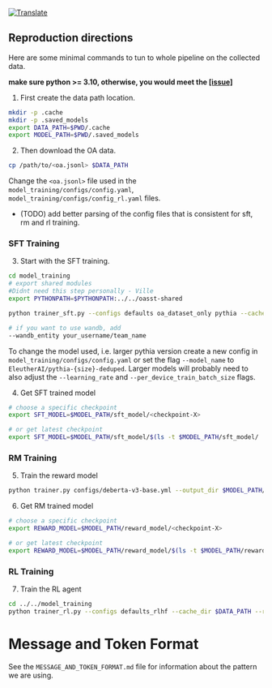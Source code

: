 <a href="https://github-com.translate.goog/LAION-AI/Open-Assistant/blob/main/model/README.md?_x_tr_sl=auto&_x_tr_tl=en&_x_tr_hl=en&_x_tr_pto=wapp">![Translate](https://img.shields.io/badge/Translate-blue)</a>

## Reproduction directions

Here are some minimal commands to tun to whole pipeline on the collected data.

**make sure python >= 3.10, otherwise, you would meet the
[[issue]](https://github.com/tiangolo/typer/issues/371#issuecomment-1288987924)**

1. First create the data path location.

```bash
mkdir -p .cache
mkdir -p .saved_models
export DATA_PATH=$PWD/.cache
export MODEL_PATH=$PWD/.saved_models
```

2. Then download the OA data.

```bash
cp /path/to/<oa.jsonl> $DATA_PATH
```

Change the `<oa.jsonl>` file used in the `model_training/configs/config.yaml`,
`model_training/configs/config_rl.yaml`
files.

- (TODO) add better parsing of the config files that is consistent for sft, rm
  and rl training.

### SFT Training

3. Start with the SFT training.

```bash
cd model_training
# export shared modules
#Didnt need this step personally - Ville
export PYTHONPATH=$PYTHONPATH:../../oasst-shared

python trainer_sft.py --configs defaults oa_dataset_only pythia --cache_dir $DATA_PATH --output_dir $MODEL_PATH/sft_model

# if you want to use wandb, add
--wandb_entity your_username/team_name
```

To change the model used, i.e. larger pythia version create a new config in
`model_training/configs/config.yaml` or set the flag `--model_name` to
`EleutherAI/pythia-{size}-deduped`. Larger models will probably need to also
adjust the `--learning_rate` and `--per_device_train_batch_size` flags.

4. Get SFT trained model

```bash
# choose a specific checkpoint
export SFT_MODEL=$MODEL_PATH/sft_model/<checkpoint-X>

# or get latest checkpoint
export SFT_MODEL=$MODEL_PATH/sft_model/$(ls -t $MODEL_PATH/sft_model/ | head -n 1)
```

### RM Training

5. Train the reward model

```bash
python trainer.py configs/deberta-v3-base.yml --output_dir $MODEL_PATH/reward_model
```

6. Get RM trained model

```bash
# choose a specific checkpoint
export REWARD_MODEL=$MODEL_PATH/reward_model/<checkpoint-X>

# or get latest checkpoint
export REWARD_MODEL=$MODEL_PATH/reward_model/$(ls -t $MODEL_PATH/reward_model/ | head -n 1)
```

### RL Training

7. Train the RL agent

```bash
cd ../../model_training
python trainer_rl.py --configs defaults_rlhf --cache_dir $DATA_PATH --rank_model $REWARD_MODEL --sft_model $SFT_MODEL --output_dir $MODEL_PATH/rl_model
```

# Message and Token Format

See the `MESSAGE_AND_TOKEN_FORMAT.md` file for information about the pattern we
are using.
